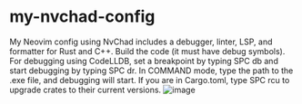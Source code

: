 # my-nvchad-config

My Neovim config using NvChad includes a debugger, linter, LSP, and formatter for Rust and C++. Build the code (it must have debug symbols). For debugging using CodeLLDB, set a breakpoint by typing SPC db and start debugging by typing SPC dr. In COMMAND mode, type the path to the .exe file, and debugging will start. If you are in Cargo.toml, type SPC rcu to upgrade crates to their current versions.
![image](https://github.com/user-attachments/assets/571daf4d-8003-435f-969b-3f014afd7e35)
